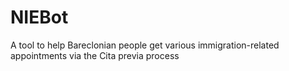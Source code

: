 # NIEBot
A tool to help Bareclonian people get various immigration-related appointments via the Cita previa process
